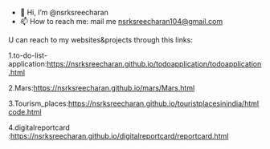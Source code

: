 - 👋 Hi, I’m @nsrksreecharan
- 📫 How to reach me: mail me nsrksreecharan104@gmail.com 

U can reach to my websites&projects through this links:

1.to-do-list-application:https://nsrksreecharan.github.io/todoapplication/todoapplication.html

2.Mars:https://nsrksreecharan.github.io/mars/Mars.html 

3.Tourism_places:https://nsrksreecharan.github.io/touristplacesinindia/htmlcode.html

4.digitalreportcard :https://nsrksreecharan.github.io/digitalreportcard/reportcard.html
<!---
nsrksreecharan/nsrksreecharan is a ✨ special ✨ repository because its `README.md` (this file) appears on your GitHub profile.
You can click the Preview link to take a look at your changes.
--->

